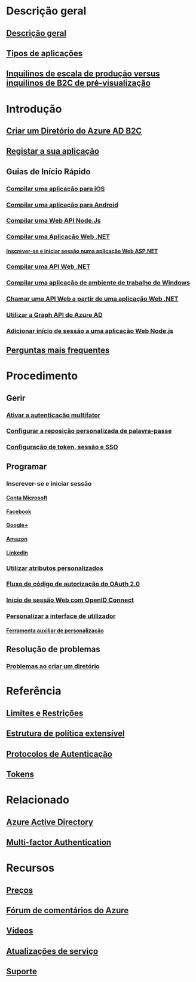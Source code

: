 # Descrição geral
## [Descrição geral](active-directory-b2c-overview.md)
## [Tipos de aplicações](active-directory-b2c-apps.md)
## [Inquilinos de escala de produção versus inquilinos de B2C de pré-visualização](active-directory-b2c-reference-tenant-type.md)

# Introdução
## [Criar um Diretório do Azure AD B2C](active-directory-b2c-get-started.md)
## [Registar a sua aplicação](active-directory-b2c-app-registration.md)
## Guias de Início Rápido
### [Compilar uma aplicação para iOS](active-directory-b2c-devquickstarts-ios.md)
### [Compilar uma aplicação para Android](active-directory-b2c-devquickstarts-android.md)
### [Compilar uma Web API Node.Js](active-directory-b2c-devquickstarts-api-node.md)
### [Compilar uma Aplicação Web .NET](active-directory-b2c-devquickstarts-web-dotnet.md)
#### [Inscrever-se e iniciar sessão numa aplicação Web ASP.NET](active-directory-b2c-devquickstarts-web-dotnet-susi.md)
### [Compilar uma API Web .NET](active-directory-b2c-devquickstarts-api-dotnet.md)
### [Compilar uma aplicação de ambiente de trabalho do Windows](active-directory-b2c-devquickstarts-native-dotnet.md)
### [Chamar uma API Web a partir de uma aplicação Web .NET](active-directory-b2c-devquickstarts-web-api-dotnet.md)
### [Utilizar a Graph API do Azure AD](active-directory-b2c-devquickstarts-graph-dotnet.md)
### [Adicionar início de sessão a uma aplicação Web Node.js](active-directory-b2c-devquickstarts-web-node.md)
## [Perguntas mais frequentes](active-directory-b2c-faqs.md)

# Procedimento
## Gerir
### [Ativar a autenticação multifator](active-directory-b2c-reference-mfa.md)
### [Configurar a reposição personalizada de palavra-passe](active-directory-b2c-reference-sspr.md)
### [Configuração de token, sessão e SSO](active-directory-b2c-token-session-sso.md)
## Programar
### Inscrever-se e iniciar sessão
#### [Conta Microsoft](active-directory-b2c-setup-msa-app.md)
#### [Facebook](active-directory-b2c-setup-fb-app.md)
#### [Google+](active-directory-b2c-setup-goog-app.md)
#### [Amazon](active-directory-b2c-setup-amzn-app.md)
#### [LinkedIn](active-directory-b2c-setup-li-app.md)
### [Utilizar atributos personalizados](active-directory-b2c-reference-custom-attr.md)
### [Fluxo de código de autorização do OAuth 2.0](active-directory-b2c-reference-oauth-code.md)
### [Início de sessão Web com OpenID Connect](active-directory-b2c-reference-oidc.md)
### [Personalizar a interface de utilizador](active-directory-b2c-reference-ui-customization.md)
#### [Ferramenta auxiliar de personalização](active-directory-b2c-reference-ui-customization-helper-tool.md)
## Resolução de problemas
### [Problemas ao criar um diretório](active-directory-b2c-support-create-directory.md)

# Referência
## [Limites e Restrições](active-directory-b2c-limitations.md)
## [Estrutura de política extensível](active-directory-b2c-reference-policies.md)
## [Protocolos de Autenticação](active-directory-b2c-reference-protocols.md)
## [Tokens](active-directory-b2c-reference-tokens.md)

# Relacionado
## [Azure Active Directory](../active-directory/active-directory-whatis.md)
## [Multi-factor Authentication](../multi-factor-authentication/multi-factor-authentication.md)

# Recursos
## [Preços](https://azure.microsoft.com/pricing/details/active-directory-b2c/)
## [Fórum de comentários do Azure](http://feedback.azure.com/forums/169401-azure-active-directory)
## [Vídeos](https://azure.microsoft.com/documentation/videos/index/?services=active-directory-b2c) 
## [Atualizações de serviço](https://azure.microsoft.com/updates/?product=active-directory-b2c)
## [Suporte](active-directory-b2c-support.md)

<!--HONumber=Nov16_HO4-->


